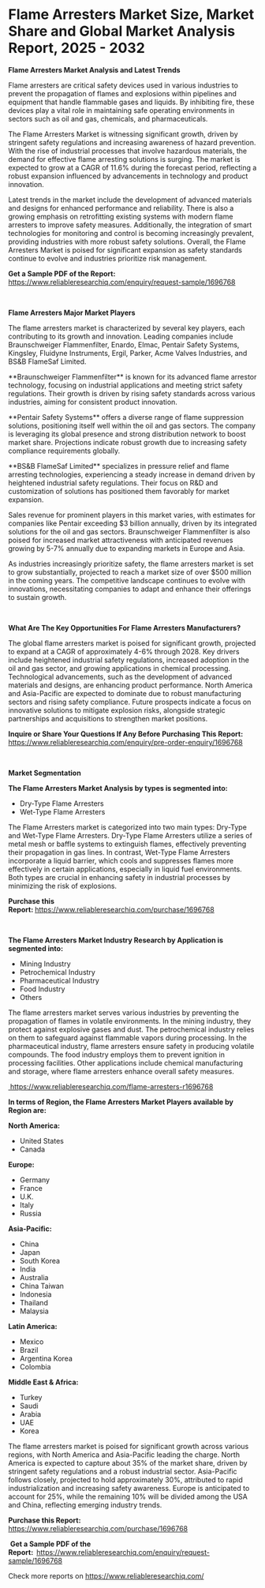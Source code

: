 <p><h1>Flame Arresters Market Size, Market Share and Global Market Analysis Report, 2025 - 2032</h1></p><p><strong>Flame Arresters Market Analysis and Latest Trends</strong></p>
<p><p>Flame arresters are critical safety devices used in various industries to prevent the propagation of flames and explosions within pipelines and equipment that handle flammable gases and liquids. By inhibiting fire, these devices play a vital role in maintaining safe operating environments in sectors such as oil and gas, chemicals, and pharmaceuticals.</p><p>The Flame Arresters Market is witnessing significant growth, driven by stringent safety regulations and increasing awareness of hazard prevention. With the rise of industrial processes that involve hazardous materials, the demand for effective flame arresting solutions is surging. The market is expected to grow at a CAGR of 11.6% during the forecast period, reflecting a robust expansion influenced by advancements in technology and product innovation.</p><p>Latest trends in the market include the development of advanced materials and designs for enhanced performance and reliability. There is also a growing emphasis on retrofitting existing systems with modern flame arresters to improve safety measures. Additionally, the integration of smart technologies for monitoring and control is becoming increasingly prevalent, providing industries with more robust safety solutions. Overall, the Flame Arresters Market is poised for significant expansion as safety standards continue to evolve and industries prioritize risk management.</p></p>
<p><strong>Get a Sample PDF of the Report:&nbsp;</strong> <a href="https://www.reliableresearchiq.com/enquiry/request-sample/1696768?utm_campaign=3296&utm_medium=2&utm_source=Github&utm_content=ia&utm_term=27032025&utm_id=flame-arresters">https://www.reliableresearchiq.com/enquiry/request-sample/1696768</a></p>
<p>&nbsp;</p>
<p><strong>Flame Arresters Major Market Players</strong></p>
<p><p>The flame arresters market is characterized by several key players, each contributing to its growth and innovation. Leading companies include Braunschweiger Flammenfilter, Enardo, Elmac, Pentair Safety Systems, Kingsley, Fluidyne Instruments, Ergil, Parker, Acme Valves Industries, and BS&B FlameSaf Limited.</p><p>**Braunschweiger Flammenfilter** is known for its advanced flame arrestor technology, focusing on industrial applications and meeting strict safety regulations. Their growth is driven by rising safety standards across various industries, aiming for consistent product innovation.</p><p>**Pentair Safety Systems** offers a diverse range of flame suppression solutions, positioning itself well within the oil and gas sectors. The company is leveraging its global presence and strong distribution network to boost market share. Projections indicate robust growth due to increasing safety compliance requirements globally.</p><p>**BS&B FlameSaf Limited** specializes in pressure relief and flame arresting technologies, experiencing a steady increase in demand driven by heightened industrial safety regulations. Their focus on R&D and customization of solutions has positioned them favorably for market expansion.</p><p>Sales revenue for prominent players in this market varies, with estimates for companies like Pentair exceeding $3 billion annually, driven by its integrated solutions for the oil and gas sectors. Braunschweiger Flammenfilter is also poised for increased market attractiveness with anticipated revenues growing by 5-7% annually due to expanding markets in Europe and Asia.</p><p>As industries increasingly prioritize safety, the flame arresters market is set to grow substantially, projected to reach a market size of over $500 million in the coming years. The competitive landscape continues to evolve with innovations, necessitating companies to adapt and enhance their offerings to sustain growth.</p></p>
<p>&nbsp;</p>
<p><strong>What Are The Key Opportunities For Flame Arresters Manufacturers?</strong></p>
<p><p>The global flame arresters market is poised for significant growth, projected to expand at a CAGR of approximately 4-6% through 2028. Key drivers include heightened industrial safety regulations, increased adoption in the oil and gas sector, and growing applications in chemical processing. Technological advancements, such as the development of advanced materials and designs, are enhancing product performance. North America and Asia-Pacific are expected to dominate due to robust manufacturing sectors and rising safety compliance. Future prospects indicate a focus on innovative solutions to mitigate explosion risks, alongside strategic partnerships and acquisitions to strengthen market positions.</p></p>
<p><strong>Inquire or Share Your Questions If Any Before Purchasing This Report:</strong> <a href="https://www.reliableresearchiq.com/enquiry/pre-order-enquiry/1696768?utm_campaign=3296&utm_medium=2&utm_source=Github&utm_content=ia&utm_term=27032025&utm_id=flame-arresters">https://www.reliableresearchiq.com/enquiry/pre-order-enquiry/1696768</a></p>
<p>&nbsp;</p>
<p><strong>Market Segmentation</strong></p>
<p><strong>The Flame Arresters Market Analysis by types is segmented into:</strong></p>
<p><ul><li>Dry-Type Flame Arresters</li><li>Wet-Type Flame Arresters</li></ul></p>
<p><p>The Flame Arresters market is categorized into two main types: Dry-Type and Wet-Type Flame Arresters. Dry-Type Flame Arresters utilize a series of metal mesh or baffle systems to extinguish flames, effectively preventing their propagation in gas lines. In contrast, Wet-Type Flame Arresters incorporate a liquid barrier, which cools and suppresses flames more effectively in certain applications, especially in liquid fuel environments. Both types are crucial in enhancing safety in industrial processes by minimizing the risk of explosions.</p></p>
<p><strong>Purchase this Report:&nbsp;</strong><a href="https://www.reliableresearchiq.com/purchase/1696768?utm_campaign=3296&utm_medium=2&utm_source=Github&utm_content=ia&utm_term=27032025&utm_id=flame-arresters">https://www.reliableresearchiq.com/purchase/1696768</a></p>
<p>&nbsp;</p>
<p><strong>The Flame Arresters Market Industry Research by Application is segmented into:</strong></p>
<p><ul><li>Mining Industry</li><li>Petrochemical Industry</li><li>Pharmaceutical Industry</li><li>Food Industry</li><li>Others</li></ul></p>
<p><p>The flame arresters market serves various industries by preventing the propagation of flames in volatile environments. In the mining industry, they protect against explosive gases and dust. The petrochemical industry relies on them to safeguard against flammable vapors during processing. In the pharmaceutical industry, flame arresters ensure safety in producing volatile compounds. The food industry employs them to prevent ignition in processing facilities. Other applications include chemical manufacturing and storage, where flame arresters enhance overall safety measures.</p></p>
<p><a href="https://www.reliableresearchiq.com/flame-arresters-r1696768?utm_campaign=3296&utm_medium=2&utm_source=Github&utm_content=ia&utm_term=27032025&utm_id=flame-arresters">&nbsp;https://www.reliableresearchiq.com/flame-arresters-r1696768</a></p>
<p><strong>In terms of Region, the Flame Arresters Market Players available by Region are:</strong></p>
<p>
    <p> <strong> North America: </strong>
        <ul>
            <li>United States</li>
            <li>Canada</li>
        </ul>
        </p> 
    <p> <strong> Europe: </strong>
        <ul>
            <li>Germany</li>
            <li>France</li>
            <li>U.K.</li>
            <li>Italy</li>
            <li>Russia</li>
        </ul>
        </p> 
    <p> <strong> Asia-Pacific: </strong>
        <ul>
            <li>China</li>
            <li>Japan</li>
            <li>South Korea</li>
            <li>India</li>
            <li>Australia</li>
            <li>China Taiwan</li>
            <li>Indonesia</li>
            <li>Thailand</li>
            <li>Malaysia</li>
        </ul>
        </p> 
    <p> <strong> Latin America: </strong>
        <ul>
            <li>Mexico</li>
            <li>Brazil</li>
            <li>Argentina Korea</li>
            <li>Colombia</li>
        </ul>
        </p> 
    <p> <strong> Middle East & Africa: </strong>
        <ul>
            <li>Turkey</li>
            <li>Saudi</li>
            <li>Arabia</li>
            <li>UAE</li>
            <li>Korea</li>
        </ul>
    </p>
    </p>
<p><p>The flame arresters market is poised for significant growth across various regions, with North America and Asia-Pacific leading the charge. North America is expected to capture about 35% of the market share, driven by stringent safety regulations and a robust industrial sector. Asia-Pacific follows closely, projected to hold approximately 30%, attributed to rapid industrialization and increasing safety awareness. Europe is anticipated to account for 25%, while the remaining 10% will be divided among the USA and China, reflecting emerging industry trends.</p></p>
<p><strong>Purchase this Report: </strong><a href="https://www.reliableresearchiq.com/purchase/1696768?utm_campaign=3296&utm_medium=2&utm_source=Github&utm_content=ia&utm_term=27032025&utm_id=flame-arresters">https://www.reliableresearchiq.com/purchase/1696768</a></p>
<p>&nbsp;<strong>Get a Sample PDF of the Report:&nbsp;&nbsp;</strong><a href="https://www.reliableresearchiq.com/enquiry/request-sample/1696768?utm_campaign=3296&utm_medium=2&utm_source=Github&utm_content=ia&utm_term=27032025&utm_id=flame-arresters">https://www.reliableresearchiq.com/enquiry/request-sample/1696768</a></p>
<p><strong></strong></p>
<p>Check more reports on <a href="https://www.reliableresearchiq.com/?utm_campaign=3296&utm_medium=2&utm_source=Github&utm_content=ia&utm_term=27032025&utm_id=flame-arresters">https://www.reliableresearchiq.com/</a></p>